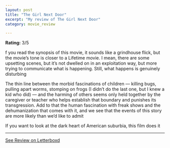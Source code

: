 ```yaml
---
layout: post
title: "The Girl Next Door"
excerpt: "My review of The Girl Next Door"
category: movie_review

---
```


**Rating:** 3/5

f you read the synopsis of this movie, it sounds like a grindhouse flick, but the movie’s tone is closer to a Lifetime movie. I mean, there are some upsetting scenes, but it’s not dwelled on in an exploitation way, but more trying to communicate what is happening. Still, what happens is genuinely disturbing

The thin line between the morbid fascinations of children — killing bugs, pulling apart worms, stomping on frogs (I didn’t do the last one, but I knew a kid who did) — and the harming of others seems only held together by the caregiver or teacher who helps establish that boundary and punishes its transgression. Add to that the human fascination with freak shows and the dehumanization that comes with it, and we see that the events of this story are more likely than we’d like to admit

If you want to look at the dark heart of American suburbia, this film does it

<hr>

[See Review on Letterboxd](https://boxd.it/4lyAKX)

